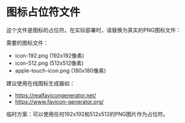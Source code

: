 # 图标占位符文件

这个文件是图标的占位符。在实际部署时，请替换为真实的PNG图标文件：

需要的图标文件：
- icon-192.png (192x192像素)
- icon-512.png (512x512像素)
- apple-touch-icon.png (180x180像素)

建议使用在线图标生成器如：
- https://realfavicongenerator.net/
- https://www.favicon-generator.org/

临时方案：可以使用任何192x192和512x512的PNG图片作为占位符。